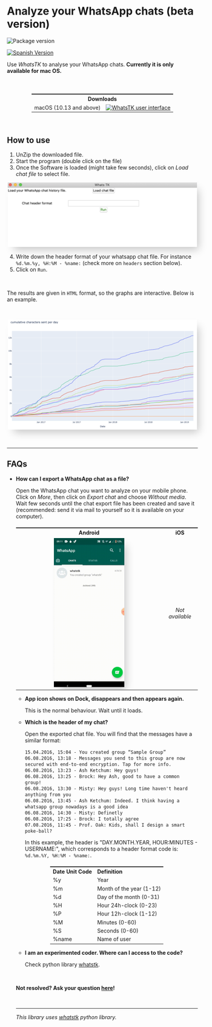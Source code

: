<head>
 <link rel="shortcut icon" type="image/x-icon" href="favicon.ico">
</head>

# Analyze your WhatsApp chats (beta version)
![Package version](https://img.shields.io/badge/Last_Version-0.0.0-teal.svg?style=for-the-badge)

[![Spanish Version](https://img.shields.io/badge/español-blue.svg)](pages/esp.md)

Use *WhatsTK* to analyse your WhatsApp chats. **Currently it is only available for mac OS.**

<br>

<table class="tg" style="display: flex; justify-content: center;">
    <tr>
        <th class="tg-fymr" colspan="2">Downloads</th>
    </tr>
    <tr>
        <td class="tg-0pky">macOS (10.13 and above)</td>
    <td class="tg-0pky"><a href="releases/v0.0.0/WhatsTK-v0.0.0-macOS-10.13.dmg"><img src="https://img.shields.io/badge/download_dmg_⬇-brightgreen.svg?style=for-the-badge"
    alt="WhatsTK user interface" width="100%"></a>
    </td>
    </tr>
</table>
<br>

## How to use

1. UnZip the downloaded file.
2. Start the program (double click on the file)
3. Once the Software is loaded (might take few seconds), click on _Load chat file_ to select file.

<p style="text-align: center;">
<img src="assets/app-screenshot.png" alt="WhatsTK user interface" width="500" height='auto' style="box-shadow: 10px 13px 21px -6px
rgba(0,0,0,0.22);">
</p>

4. Write down the header format of your whatsapp chat file. For instance `%d.%m.%y, %H:%M - %name:` (check more on
   `headers` section below).
5. Click on `Run`. 

<br>

The results are given in `HTML` format, so the graphs are interactive. Below is an example. 

<br>
<p style="text-align: center;">
<img src="assets/stats.png" alt="WhatsTK user interface" width="500" height='auto' style="box-shadow: 10px 13px 21px -6px
rgba(0,0,0,0.22);">
</p>
<br>

---
## FAQs

* **How can I export a WhatsApp chat as a file?**

    Open the WhatsApp chat you want to analyze on your mobile phone. Click on _More_, then click on _Export chat_ and
    choose _Without media_. Wait few seconds until the chat export file has been created and save it (recommended: send it via mail to yourself so it is available on your computer).

    <table class="tg" style="display: flex; justify-content: center;">
    <tr>
      <th style="text-align: center;">Android</th>
      <th style="text-align: center;">iOS</th>
    </tr>
      <td style="text-align: center;">
      <img src="assets/chat-export-android.gif" alt="WhatsTK user interface" width="50%" height='auto' style="box-shadow: 10px 13px 21px -6px rgba(0,0,0,0.22);">
      </td>
      <td style="text-align: center; font-style: italic;">Not available</td>
    <tr>
    </tr>
</table>

* **App icon shows on Dock, disappears and then appears again.**

    This is the normal behaviour. Wait until it loads.

* **Which is the header of my chat?**

    Open the exported chat file. You will find that the messages have a similar format:

    ```
    15.04.2016, 15:04 - You created group “Sample Group”
    06.08.2016, 13:18 - Messages you send to this group are now secured with end-to-end encryption. Tap for more info.
    06.08.2016, 13:23 - Ash Ketchum: Hey guys!
    06.08.2016, 13:25 - Brock: Hey Ash, good to have a common group!
    06.08.2016, 13:30 - Misty: Hey guys! Long time haven't heard anything from you
    06.08.2016, 13:45 - Ash Ketchum: Indeed. I think having a whatsapp group nowadays is a good idea
    06.08.2016, 14:30 - Misty: Definetly
    06.08.2016, 17:25 - Brock: I totally agree
    07.08.2016, 11:45 - Prof. Oak: Kids, shall I design a smart poke-ball?
    ```

    In this example, the header is "DAY.MONTH.YEAR, HOUR:MINUTES - USERNAME:", which corresponds to a header format code
    is: `%d.%m.%Y, %H:%M - %name:`.
    
<table class="tg" style="display: flex; justify-content: center;">
  <tr>
    <th class="tg-7btt">Date Unit Code</th>
    <th class="tg-7btt">Definition</th>
  </tr>
  <tr>
    <td class="tg-0pky">%y</td>
    <td class="tg-0pky">Year</td>
  </tr>
  <tr>
    <td class="tg-0pky">%m</td>
    <td class="tg-0pky">Month of the year (1-12)</td>
  </tr>
  <tr>
    <td class="tg-0pky">%d</td>
    <td class="tg-0pky">Day of the month (0-31)</td>
  </tr>
  <tr>
    <td class="tg-0pky">%H</td>
    <td class="tg-0pky">Hour 24h-clock (0-23)</td>
  </tr>
  <tr>
    <td class="tg-0pky">%P</td>
    <td class="tg-0pky">Hour 12h-clock (1-12)</td>
  </tr>
  <tr>
    <td class="tg-0pky">%M</td>
    <td class="tg-0pky">Minutes (0-60)</td>
  </tr>
  <tr>
    <td class="tg-0pky">%S</td>
    <td class="tg-0pky">Seconds (0-60)</td>
  </tr>
  <tr>
    <td class="tg-0pky">%name</td>
    <td class="tg-0pky">Name of user</td>
  </tr>
</table>

* **I am an experimented coder. Where can I access to the code?**

    Check python library [whatstk](https://lcsrg.me/whatstk).

<br>

**Not resolved? Ask your question [here](https://github.com/lucasrodes/whatstk-gui/issues)!**

<br>

---

*This library uses [whatstk](https://lcsrg.me/whatstk) python library.*